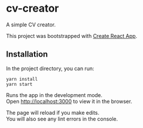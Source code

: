 # cv-creator
A simple CV creator.

This project was bootstrapped with [Create React App](https://github.com/facebook/create-react-app).

## Installation

In the project directory, you can run:

```
yarn install
yarn start
```

Runs the app in the development mode.\
Open [http://localhost:3000](http://localhost:3000) to view it in the browser.

The page will reload if you make edits.\
You will also see any lint errors in the console.
